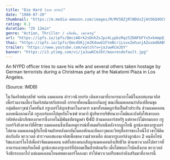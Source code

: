 ```yaml
---
title: "Die Hard (ดาย ฮาร์ด)"
date: "1988-07-20"
thumbnail: "https://m.media-amazon.com/images/M/MV5BZjRlNDUxZjAtOGQ4OC00OTNlLTgxNmQtYTBmMDgwZmNmNjkxXkEyXkFqcGdeQXVyNzkwMjQ5NzM@._V1_UX182_CR0,0,182,268_AL_.jpg"
rating: 8.2
duration: "2h 12min"
genre: "Action, Thriller / แอ็คชั่น, เขย่าขวัญ"
url: "https://ipfs.io/ipfs/QmczA6rk2sDnhZxJpz4LypbzRqz5ZbNFbFYx5xkmmpQjXJ?filename=Die.Hard.1988.1080p.BluRay.H264.AAC-RARBG.mp4"
thai: "https://ipfs.io/ipfs/QmcdSKjjmJK4owG1FteNcriLsvxZehunjAZusmd6AB91ZY?filename=th.vtt"
trailer: "https://www.youtube.com/watch?v=jaJuwKCmJbY"
banner: "https://i3.ytimg.com/vi/jaJuwKCmJbY/maxresdefault.jpg"
---
```


An NYPD officer tries to save his wife and several others taken hostage by German terrorists during a Christmas party at the Nakatomi Plaza in Los Angeles.

(Source: IMDB)

ในวันคริสต์มาสอีฟ จอห์น แมคเคลน ตำรวจนิวยอร์ก เดินทางมาที่อาคารนากาโตมิในลอสแอนเจลิสเพื่อร่วมงานเลี้ยงวันคริสต์มาสกับฮอลลี ภรรยาที่ตอนนี้แยกกันอยู่ ขณะที่แมคเคลนกำลังเปลี่ยนชุด กลุ่มติดอาวุธนำโดยฮันส์ กรูเบอร์ได้บุกเข้ามาในอาคาร แขกทั้งหมดถูกจับเป็นตัวประกัน ส่วนแมคเคลนลอบหนีออกมาได้ กรูเบอร์แยกไปคุยกับโจเซฟ ทาคางิ ผู้บริหารบริษัทนากาโตมิและบังคับให้เขาบอกรหัสห้องนิรภัยของอาคารซึ่งภายในมีพันธบัตรมูลค่า 640 ล้านดอลลาร์สหรัฐ แต่ทาคางิไม่ยอมบอก กรูเบอร์จึงยิงทาคางิที่ศีรษะ แมคเคลนซึ่งเห็นเหตุการณ์ทั้งหมดรีบหนีหลังจากถูกโทนี ลูกน้องของกรูเบอร์ไล่ตาม แมคเคลนสู้กับโทนีจนฝ่ายหลังตกบันไดคอหักและยึดอาวุธและวิทยุสื่อสารของโทนีไป เขาใช้ติดต่อกับอัล พาวเวลล์ ตำรวจลอสแอนเจลิสเพื่อขอความช่วยเหลือ ต่อมากรูเบอร์ส่งลูกน้อง 2 คนคือไฮน์ริชและมาร์โคไปเพื่อกำจัดแมคเคลน แต่ทั้งสองคนกลับถูกแมคเคลนยิงเสียชีวิต ด้านพาวเวลล์ไปตรวจที่อาคารและพบกับเอ็ดดี ลูกน้องของกรูเบอร์ที่ปลอมเป็นฝ่ายต้อนรับ เมื่อไม่พบอะไรผิดสังเกต พาวเวลล์จึงขับรถออกไป แต่แมคเคลนโยนศพของมาร์โคลงมา ทำให้พาวเวลล์รีบขอกำลังเสริมมาที่อาคารนี้


